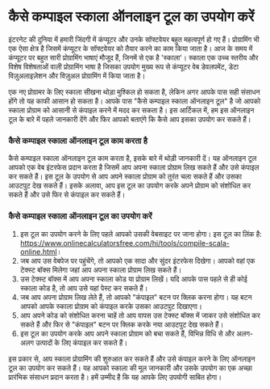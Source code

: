 कैसे कम्पाइल स्काला ऑनलाइन टूल का उपयोग करें
============================================

इंटरनेट की दुनिया में हमारी जिंदगी में कंप्यूटर और उनके सॉफ्टवेयर बहुत महत्वपूर्ण हो गए हैं। प्रोग्रामिंग भी एक ऐसा क्षेत्र है जिसमें कंप्यूटर के सॉफ्टवेयर को तैयार करने का काम किया जाता है। आज के समय में कंप्यूटर पर बहुत सारी प्रोग्रामिंग भाषाएं मौजूद हैं, जिनमें से एक है 'स्काला'। स्काला एक उच्च स्तरीय और विशेष विशेषताओं वाली प्रोग्रामिंग भाषा है जिसका उपयोग मुख्य रूप से कंप्यूटर वेब डेवलपमेंट, डेटा विज़ुअलाइज़ेशन और विज़ुअल प्रोग्रामिंग में किया जाता है।

एक नए प्रोग्रामर के लिए स्काला सीखना थोड़ा मुश्किल हो सकता है, लेकिन अगर आपके पास सही संसाधन होंगे तो यह काफी आसान हो सकता है। आपके पास "कैसे कम्पाइल स्काला ऑनलाइन टूल" है जो आपको स्काला प्रोग्राम को आसानी से कंपाइल करने में मदद कर सकता है। इस आर्टिकल में, हम इस ऑनलाइन टूल के बारे में पहले जानकारी देंगे और फिर आपको बताएंगे कि कैसे आप इसका उपयोग कर सकते हैं।

### कैसे कम्पाइल स्काला ऑनलाइन टूल काम करता है

कैसे कम्पाइल स्काला ऑनलाइन टूल काम करता है, इसके बारे में थोड़ी जानकारी दें। यह ऑनलाइन टूल आपको एक वेब इंटरफेस प्रदान करता है जिसमें आप अपना स्काला प्रोग्राम लिख सकते हैं और उसे कंपाइल कर सकते हैं। इस टूल के उपयोग से आप अपने स्काला प्रोग्राम को तुरंत चला सकते हैं और उसका आउटपुट देख सकते हैं। इसके अलावा, आप इस टूल का उपयोग करके अपने प्रोग्राम को संशोधित कर सकते हैं और उसे फिर से कंपाइल कर सकते हैं।

### कैसे कम्पाइल स्काला ऑनलाइन टूल का उपयोग करें

1. इस टूल का उपयोग करने के लिए पहले आपको उसकी वेबसाइट पर जाना होगा। इस टूल का लिंक है: <https://www.onlinecalculatorsfree.com/hi/tools/compile-scala-online.html>।
2. जब आप उस वेबपेज पर पहुंचेंगे, तो आपको एक सादा और सुंदर इंटरफेस दिखेगा। आपको वहां एक टेक्स्ट बॉक्स मिलेगा जहां आप अपना स्काला प्रोग्राम लिख सकते हैं।
3. उस टेक्स्ट बॉक्स में आप अपना स्काला कोड या प्रोग्राम लिखें। यदि आपके पास पहले से ही कोई स्काला कोड है, तो आप उसे यहां पेस्ट कर सकते हैं।
4. जब आप अपना प्रोग्राम लिख लेते हैं, तो आपको "कंपाइल" बटन पर क्लिक करना होगा। यह बटन आपको आपके स्काला प्रोग्राम को कंपाइल करके उसका आउटपुट दिखाएगा।
5. आप अपने कोड को संशोधित करना चाहें तो आप वापस उस टेक्स्ट बॉक्स में जाकर उसे संशोधित कर सकते हैं और फिर से "कंपाइल" बटन पर क्लिक करके नया आउटपुट देख सकते हैं।
6. इस टूल का उपयोग करके आप अपने स्काला प्रोग्राम को बचा सकते हैं, विभिन्न विधि से और अलग-अलग उत्पादों के लिए कंपाइल कर सकते हैं।

इस प्रकार से, आप स्काला प्रोग्रामिंग की शुरुआत कर सकते हैं और उसे कंपाइल करने के लिए ऑनलाइन टूल का उपयोग कर सकते हैं। यह आपको स्काला की मूल जानकारी और उसके उपयोग का एक अच्छा प्रारंभिक संसाधन प्रदान करता है। हमें उम्मीद है कि यह आपके लिए उपयोगी साबित होगा।